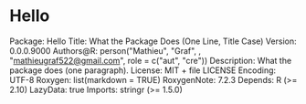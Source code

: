 # Hello
Package: Hello
Title: What the Package Does (One Line, Title Case)
Version: 0.0.0.9000
Authors@R: 
    person("Mathieu", "Graf", , "mathieugraf522@gmail.com", role = c("aut", "cre"))
Description: What the package does (one paragraph).
License: MIT + file LICENSE
Encoding: UTF-8
Roxygen: list(markdown = TRUE)
RoxygenNote: 7.2.3
Depends: 
    R (>= 2.10)
LazyData: true
Imports: 
    stringr (>= 1.5.0)
